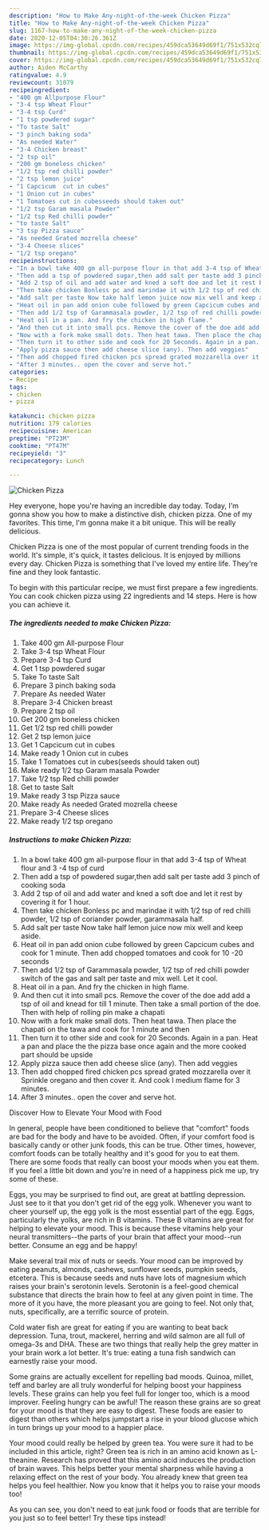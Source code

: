 ```yaml
---
description: "How to Make Any-night-of-the-week Chicken Pizza"
title: "How to Make Any-night-of-the-week Chicken Pizza"
slug: 1167-how-to-make-any-night-of-the-week-chicken-pizza
date: 2020-12-05T04:30:26.361Z
image: https://img-global.cpcdn.com/recipes/459dca53649d69f1/751x532cq70/chicken-pizza-recipe-main-photo.jpg
thumbnail: https://img-global.cpcdn.com/recipes/459dca53649d69f1/751x532cq70/chicken-pizza-recipe-main-photo.jpg
cover: https://img-global.cpcdn.com/recipes/459dca53649d69f1/751x532cq70/chicken-pizza-recipe-main-photo.jpg
author: Aiden McCarthy
ratingvalue: 4.9
reviewcount: 31079
recipeingredient:
- "400 gm Allpurpose Flour"
- "3-4 tsp Wheat Flour"
- "3-4 tsp Curd"
- "1 tsp powdered sugar"
- "To taste Salt"
- "3 pinch baking soda"
- "As needed Water"
- "3-4 Chicken breast"
- "2 tsp oil"
- "200 gm boneless chicken"
- "1/2 tsp red chilli powder"
- "2 tsp lemon juice"
- "1 Capcicum  cut in cubes"
- "1 Onion cut in cubes"
- "1 Tomatoes cut in cubesseeds should taken out"
- "1/2 tsp Garam masala Powder"
- "1/2 tsp Red chilli powder"
- "to taste Salt"
- "3 tsp Pizza sauce"
- "As needed Grated mozrella cheese"
- "3-4 Cheese slices"
- "1/2 tsp oregano"
recipeinstructions:
- "In a bowl take 400 gm all-purpose flour in that add 3-4 tsp of Wheat flour and 3 -4 tsp of curd"
- "Then add a tsp of powdered sugar,then add salt per taste add 3 pinch of cooking soda"
- "Add 2 tsp of oil and add water and kned a soft doe and let it rest by covering it for 1 hour."
- "Then take chicken Bonless pc and marindae it with 1/2 tsp of red chilli powder, 1/2 tsp of coriander powder, garammasala half."
- "Add salt per taste Now take half lemon juice now mix well and keep aside."
- "Heat oil in pan add onion cube followed by green Capcicum cubes and cook for 1 minute. Then add chopped tomatoes and cook for 10 -20 seconds"
- "Then add 1/2 tsp of Garammasala powder, 1/2 tsp of red chilli powder switch of the gas and salt per taste and mix well. Let it cool."
- "Heat oil in a pan. And fry the chicken in high flame."
- "And then cut it into small pcs. Remove the cover of the doe add add a tsp of oil and knead for till 1 minute. Then take a small portion of the doe. Then with help of rolling pin make a chapati"
- "Now with a fork make small dots. Then heat tawa. Then place the chapati on the tawa and cook for 1 minute and then"
- "Then turn it to other side and cook for 20 Seconds. Again in a pan. Heat a pan and place the the pizza base once again and the more cooked part should be upside"
- "Apply pizza sauce then add cheese slice (any). Then add veggies"
- "Then add chopped fired chicken pcs spread grated mozzarella over it Sprinkle oregano and then cover it. And cook I medium flame for 3 minutes."
- "After 3 minutes.. open the cover and serve hot."
categories:
- Recipe
tags:
- chicken
- pizza

katakunci: chicken pizza 
nutrition: 179 calories
recipecuisine: American
preptime: "PT23M"
cooktime: "PT47M"
recipeyield: "3"
recipecategory: Lunch

---
```



![Chicken Pizza](https://img-global.cpcdn.com/recipes/459dca53649d69f1/751x532cq70/chicken-pizza-recipe-main-photo.jpg)

Hey everyone, hope you're having an incredible day today. Today, I'm gonna show you how to make a distinctive dish, chicken pizza. One of my favorites. This time, I'm gonna make it a bit unique. This will be really delicious.



Chicken Pizza is one of the most popular of current trending foods in the world. It's simple, it's quick, it tastes delicious. It is enjoyed by millions every day. Chicken Pizza is something that I've loved my entire life. They're fine and they look fantastic.


To begin with this particular recipe, we must first prepare a few ingredients. You can cook chicken pizza using 22 ingredients and 14 steps. Here is how you can achieve it.

<!--inarticleads1-->

##### The ingredients needed to make Chicken Pizza:

1. Take 400 gm All-purpose Flour
1. Take 3-4 tsp Wheat Flour
1. Prepare 3-4 tsp Curd
1. Get 1 tsp powdered sugar
1. Take To taste Salt
1. Prepare 3 pinch baking soda
1. Prepare As needed Water
1. Prepare 3-4 Chicken breast
1. Prepare 2 tsp oil
1. Get 200 gm boneless chicken
1. Get 1/2 tsp red chilli powder
1. Get 2 tsp lemon juice
1. Get 1 Capcicum  cut in cubes
1. Make ready 1 Onion cut in cubes
1. Take 1 Tomatoes cut in cubes(seeds should taken out)
1. Make ready 1/2 tsp Garam masala Powder
1. Take 1/2 tsp Red chilli powder
1. Get to taste Salt
1. Make ready 3 tsp Pizza sauce
1. Make ready As needed Grated mozrella cheese
1. Prepare 3-4 Cheese slices
1. Make ready 1/2 tsp oregano




<!--inarticleads2-->

##### Instructions to make Chicken Pizza:

1. In a bowl take 400 gm all-purpose flour in that add 3-4 tsp of Wheat flour and 3 -4 tsp of curd
1. Then add a tsp of powdered sugar,then add salt per taste add 3 pinch of cooking soda
1. Add 2 tsp of oil and add water and kned a soft doe and let it rest by covering it for 1 hour.
1. Then take chicken Bonless pc and marindae it with 1/2 tsp of red chilli powder, 1/2 tsp of coriander powder, garammasala half.
1. Add salt per taste Now take half lemon juice now mix well and keep aside.
1. Heat oil in pan add onion cube followed by green Capcicum cubes and cook for 1 minute. Then add chopped tomatoes and cook for 10 -20 seconds
1. Then add 1/2 tsp of Garammasala powder, 1/2 tsp of red chilli powder switch of the gas and salt per taste and mix well. Let it cool.
1. Heat oil in a pan. And fry the chicken in high flame.
1. And then cut it into small pcs. Remove the cover of the doe add add a tsp of oil and knead for till 1 minute. Then take a small portion of the doe. Then with help of rolling pin make a chapati
1. Now with a fork make small dots. Then heat tawa. Then place the chapati on the tawa and cook for 1 minute and then
1. Then turn it to other side and cook for 20 Seconds. Again in a pan. Heat a pan and place the the pizza base once again and the more cooked part should be upside
1. Apply pizza sauce then add cheese slice (any). Then add veggies
1. Then add chopped fired chicken pcs spread grated mozzarella over it Sprinkle oregano and then cover it. And cook I medium flame for 3 minutes.
1. After 3 minutes.. open the cover and serve hot.




Discover How to Elevate Your Mood with Food


In general, people have been conditioned to believe that "comfort" foods are bad for the body and have to be avoided. Often, if your comfort food is basically candy or other junk foods, this can be true. Other times, however, comfort foods can be totally healthy and it's good for you to eat them. There are some foods that really can boost your moods when you eat them. If you feel a little bit down and you're in need of a happiness pick me up, try some of these.

Eggs, you may be surprised to find out, are great at battling depression. Just see to it that you don't get rid of the egg yolk. Whenever you want to cheer yourself up, the egg yolk is the most essential part of the egg. Eggs, particularly the yolks, are rich in B vitamins. These B vitamins are great for helping to elevate your mood. This is because these vitamins help your neural transmitters--the parts of your brain that affect your mood--run better. Consume an egg and be happy!

Make several trail mix of nuts or seeds. Your mood can be improved by eating peanuts, almonds, cashews, sunflower seeds, pumpkin seeds, etcetera. This is because seeds and nuts have lots of magnesium which raises your brain's serotonin levels. Serotonin is a feel-good chemical substance that directs the brain how to feel at any given point in time. The more of it you have, the more pleasant you are going to feel. Not only that, nuts, specifically, are a terrific source of protein.

Cold water fish are great for eating if you are wanting to beat back depression. Tuna, trout, mackerel, herring and wild salmon are all full of omega-3s and DHA. These are two things that really help the grey matter in your brain work a lot better. It's true: eating a tuna fish sandwich can earnestly raise your mood. 

Some grains are actually excellent for repelling bad moods. Quinoa, millet, teff and barley are all truly wonderful for helping boost your happiness levels. These grains can help you feel full for longer too, which is a mood improver. Feeling hungry can be awful! The reason these grains are so great for your mood is that they are easy to digest. These foods are easier to digest than others which helps jumpstart a rise in your blood glucose which in turn brings up your mood to a happier place.

Your mood could really be helped by green tea. You were sure it had to be included in this article, right? Green tea is rich in an amino acid known as L-theanine. Research has proved that this amino acid induces the production of brain waves. This helps better your mental sharpness while having a relaxing effect on the rest of your body. You already knew that green tea helps you feel healthier. Now you know that it helps you to raise your moods too!

As you can see, you don't need to eat junk food or foods that are terrible for you just so to feel better! Try  these tips  instead!

